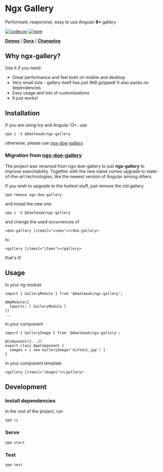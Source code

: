 # Ngx Gallery

Performant, responsive, easy to use Angular **8+** gallery

[![codecov](https://codecov.io/gh/daelmaak/ngx-gallery/branch/master/graph/badge.svg?token=eQhl2BmseY)](https://codecov.io/gh/daelmaak/ngx-gallery)
[![npm](https://img.shields.io/npm/v/daelmaak/ngx-gallery.svg)](https://www.npmjs.com/package/daelmaak/ngx-gallery)

[**Demos**](https://daelmaak.github.io/ngx-gallery/) |
[**Docs**](https://github.com/daelmaak/ngx-gallery/wiki) |
[**Changelog**](https://github.com/daelmaak/ngx-gallery/blob/master/CHANGELOG.md)


## Why ngx-gallery?

Use it if you need:

- Great performance and feel both on mobile and desktop
- Very small size - gallery itself has just 9kB gzipped! It also packs no dependencies
- Easy usage and lots of customizations
- It just works!

## Installation

If you are using Ivy and Angular 13+, use

```
npm i -S @daelmaak/ngx-gallery
```

otherwise, please use [ngx-doe-gallery].

### Migration from [ngx-doe-gallery]

The project was renamed from ngx-doe-gallery to just **ngx-gallery** to improve 
searchability. Together with the new name comes upgrade to state-of-the-art technologies, 
like the newest version of Angular among others.

If you wish to upgrade to the hottest stuff, just remove the old gallery
```
npm remove ngx-doe-gallery
```
and install the new one
```
npm i -S @daelmaak/ngx-gallery
```

and change the used occurrences of 

```
<doe-gallery [items]="items"></doe-gallery>
```

to 

```
<gallery [items]="items"></gallery>
```

that's it!


## Usage

In your ng module

```
import { GalleryModule } from '@daelmaak/ngx-gallery';

@NgModule({
  imports: [ GalleryModule ]
})
...
```

In your component

```
import { GalleryImage } from '@daelmaak/ngx-gallery';

@Component({...})
export class AppComponent {
  images = [ new GalleryImage('kitten1.jpg') ]
}
```

In your component template

```
<gallery [items]="images"></gallery>
```

## Development

### Install dependencies

In the root of the project, run

```
npm ci
```

### Serve

```
npm start
```

### Test

```
npm test
```

[ngx-doe-gallery]: (https://github.com/daelmaak/ngx-gallery/tree/v1-legacy-latest)
